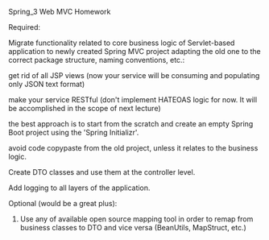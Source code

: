 Spring_3 Web MVC Homework

Required:

Migrate functionality related to core business logic of Servlet-based application to newly created Spring MVC project adapting the old one to the correct package structure, naming conventions, etc.:

get rid of all JSP views (now your service will be consuming and populating only JSON text format)

make your service RESTful (don't implement HATEOAS logic for now. It will be accomplished in the scope of next lecture)

the best approach is to start from the scratch and create an empty Spring Boot project using the 'Spring Initializr'.

avoid code copypaste from the old project, unless it relates to the business logic.

Create DTO classes and use them at the controller level.

Add logging to all layers of the application.



Optional (would be a great plus):

1. Use any of available open source mapping tool in order to remap from business classes to DTO and vice versa (BeanUtils, MapStruct, etc.) 